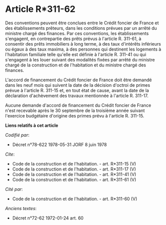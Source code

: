 # Article R*311-62

Des conventions peuvent être conclues entre le Crédit foncier de France et des établissements prêteurs, dans les conditions
prévues par un arrêté du ministre chargé des finances. Par ces conventions, les établissements s'engagent, en contrepartie
des prêts prévus à l'article R. 311-61, à consentir des prêts immobiliers à long terme, à des taux d'intérêts inférieurs ou
égaux à des taux maxima, à des personnes qui destinent les logements à l'habitation familiale telle qu'elle est définie à
l'article R. 311-41 ou qui s'engagent à les louer suivant des modalités fixées par arrêté du ministre chargé de la
construction et de l'habitation et du ministre chargé des finances. 

L'accord de financement du Crédit foncier de France doit être demandé dans les neuf mois qui suivent la date de la décision
d'octroi de primes prévue à l'article R. 311-15 et, en tout état de cause, avant la date de la déclaration d'achèvement des
travaux mentionnée à l'article R. 311-17. 

Aucune demande d'accord de financement du Crédit foncier de France n'est recevable après le 30 septembre de la troisième
année suivant l'exercice budgétaire d'origine des primes prévu à l'article R. 311-15.

**Liens relatifs à cet article**

_Codifié par_:

  - Décret n°78-622 1978-05-31 JORF 8 juin 1978

_Cite_:

  - Code de la construction et de l'habitation. - art. R*311-15 (V)
  - Code de la construction et de l'habitation. - art. R*311-17 (V)
  - Code de la construction et de l'habitation. - art. R*311-41 (V)
  - Code de la construction et de l'habitation. - art. R*311-61 (V)

_Cité par_:

  - Code de la construction et de l'habitation. - art. R*311-60 (V)

_Anciens textes_:

  - Décret n°72-62 1972-01-24 art. 60
